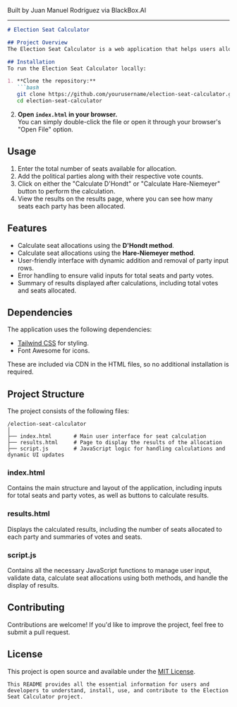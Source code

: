 
Built by Juan Manuel Rodríguez via BlackBox.AI

---

```markdown
# Election Seat Calculator

## Project Overview
The Election Seat Calculator is a web application that helps users allocate seats to various political parties using two different electoral systems: the D'Hondt method and the Hare-Niemeyer method. This tool provides a straightforward interface to enter party names and their votes, calculate seat distribution, and view the results in a structured format.

## Installation
To run the Election Seat Calculator locally:

1. **Clone the repository:**
   ```bash
   git clone https://github.com/yourusername/election-seat-calculator.git
   cd election-seat-calculator
   ```

2. **Open `index.html` in your browser.**  
   You can simply double-click the file or open it through your browser's "Open File" option.

## Usage
1. Enter the total number of seats available for allocation.
2. Add the political parties along with their respective vote counts.
3. Click on either the "Calculate D'Hondt" or "Calculate Hare-Niemeyer" button to perform the calculation.
4. View the results on the results page, where you can see how many seats each party has been allocated.

## Features
- Calculate seat allocations using the **D'Hondt method**.
- Calculate seat allocations using the **Hare-Niemeyer method**.
- User-friendly interface with dynamic addition and removal of party input rows.
- Error handling to ensure valid inputs for total seats and party votes.
- Summary of results displayed after calculations, including total votes and seats allocated.

## Dependencies
The application uses the following dependencies:

- [Tailwind CSS](https://tailwindcss.com/) for styling.
- Font Awesome for icons.

These are included via CDN in the HTML files, so no additional installation is required.

## Project Structure
The project consists of the following files:

```
/election-seat-calculator
│
├── index.html       # Main user interface for seat calculation
├── results.html     # Page to display the results of the allocation
├── script.js        # JavaScript logic for handling calculations and dynamic UI updates
```

### index.html
Contains the main structure and layout of the application, including inputs for total seats and party votes, as well as buttons to calculate results.

### results.html
Displays the calculated results, including the number of seats allocated to each party and summaries of votes and seats.

### script.js
Contains all the necessary JavaScript functions to manage user input, validate data, calculate seat allocations using both methods, and handle the display of results.

## Contributing
Contributions are welcome! If you'd like to improve the project, feel free to submit a pull request.

## License
This project is open source and available under the [MIT License](LICENSE).
```
This README provides all the essential information for users and developers to understand, install, use, and contribute to the Election Seat Calculator project.
